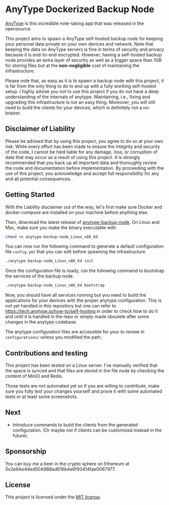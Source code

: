 # AnyType Dockerized Backup Node

[AnyType](https://anytype.io/) is this incredible note-taking app that was released in the
opensource.

This project aims to spawn a AnyType self-hosted backup node for keeping your personal data private on your
own devices and network. Note that keeping the data on AnyType servers is fine in terms of security and privacy
because it is end-to-end encrypted. However, having a self-hosted backup node provides an extra layer of
security as well as a bigger space than 1GB for storing files but at the **non-negligible** cost of maintaining
the infrastructure.

Please note that, as easy as it is to spawn a backup node with this project, it is far from the only thing to do
to end up with a fully working self-hosted setup. I highly advise you not to use this project if you do not have
a deep understanding of the internals of anytype. Maintaining, i.e., fixing and upgrading this infrastructure is
not an easy thing. Moreover, you will still need to build the clients for your devices, which is definitely not a
no-brainer.

## Disclaimer of Liability

Please be advised that by using this project, you agree to do so at your own risk. While every effort has been
made to ensure the integrity and security of the code, I cannot be held liable for any damage, loss, or
corruption of data that may occur as a result of using this project. It is strongly recommended that you back
up all important data and thoroughly review the code and documentation before implementation. By proceeding with
the use of this project, you acknowledge and accept full responsibility for any and all potential consequences.

## Getting Started

With the Liability disclaimer out of the way, let's first make sure Docker and docker-compose are installed on your
machine before anything else.

Then, download the latest release of [anytype-backup-node](https://github.com/clems4ever/anytype-backup-node/releases).
On Linux and Mac, make sure you make the binary executable with

```bash
chmod +x anytype-backup-node_Linux_x86_64
```

You can now run the following command to generate a default configuration file `config.yml` that you can edit before spawning
the infrastructure.

```bash
./anytype-backup-node_Linux_x86_64 init
```

Once the configuration file is ready, run the following command to bootstrap the services of the backup node.

```bash
./anytype-backup-node_Linux_x86_64 bootstrap
```

Now, you should have all services running but you need to build the applications for your devices with the proper
anytype configuration. This is not yet handled in this repository but one can refer to
https://tech.anytype.io/how-to/self-hosting in order to check how to do it and until it is handled in the repo or
simply made obsolete after some changes in the anytype codebase.

The anytype configuration files are accessible for your to review in `configurations/` unless you modified the path.

## Contributions and testing

This project has been tested on a Linux server. I've manually verified that the space is synced and that files are
stored in the file node by checking the content of MinIO and Redis.

Those tests are not automated yet so if you are willing to contribute, make sure you fully test
your changes yourself and prove it with some automated tests or at least some screenshots.

## Next

- Introduce commands to build the clients from the generated configuration. (Or maybe not if clients can be customized instead in the future).

## Sponsorship

You can buy me a beer in the crypto sphere on Ethereum at 0x2e6Ae44ed50A9B8ad616b4e6f93414fae0067977.

## License

This project is licensed under the [MIT license](./LICENSE).